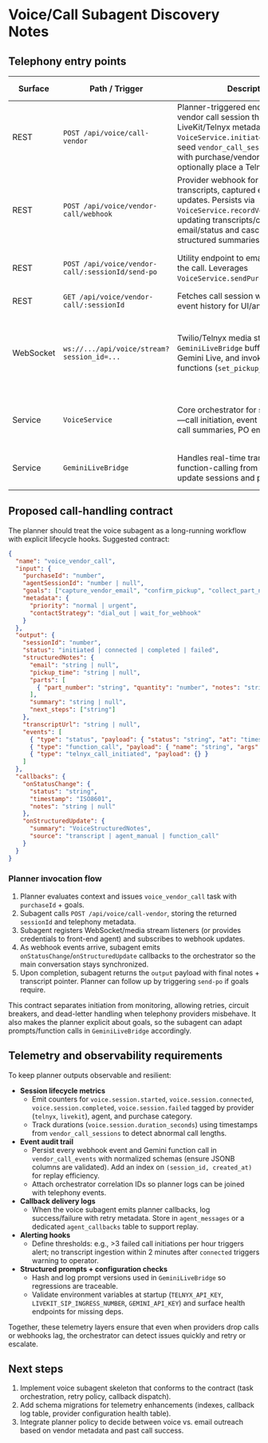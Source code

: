 # Voice/Call Subagent Discovery Notes

## Telephony entry points

| Surface | Path / Trigger | Description | Auth / Feature Flags | Downstream dependencies |
| --- | --- | --- | --- | --- |
| REST | `POST /api/voice/call-vendor` | Planner-triggered endpoint to open a vendor call session that returns LiveKit/Telnyx metadata. Wraps `VoiceService.initiateVendorCall` to seed `vendor_call_sessions`, enrich with purchase/vendor context, and optionally place a Telnyx call. | Protected by `authMiddleware`; gated by `ENABLE_VENDOR_CALLING`. Requires Telnyx env vars for auto-dial. | `purchasehistory`, `vendormaster`, `vendor_call_sessions`, Telnyx API, LiveKit SIP ingress. |
| REST | `POST /api/voice/vendor-call/webhook` | Provider webhook for streaming transcripts, captured email, and status updates. Persists via `VoiceService.recordVendorCallEvent`, updating transcripts/captured email/status and cascading to structured summaries. | Typically configured with provider signature validation (future hardening). | `vendor_call_events`, `vendor_call_sessions`, `agent_messages` (summary fan-out). |
| REST | `POST /api/voice/vendor-call/:sessionId/send-po` | Utility endpoint to email PO PDFs after the call. Leverages `VoiceService.sendPurchaseOrderEmail`. | Protected by `authMiddleware`. | `purchasehistory`, `purchaselineitems`, email delivery service (out of scope here). |
| REST | `GET /api/voice/vendor-call/:sessionId` | Fetches call session with optional event history for UI/analytics. | Protected by `authMiddleware`. | `vendor_call_sessions`, `vendor_call_events`. |
| WebSocket | `ws://.../api/voice/stream?session_id=...` | Twilio/Telnyx media stream ingress. `GeminiLiveBridge` buffers audio, calls Gemini Live, and invokes helper functions (`set_pickup_time`, etc.). | Enabled when Express WS instance is present and `ENABLE_VENDOR_CALLING` not disabled. Session-scoped auth should be layered via signed URLs. | `GeminiLiveBridge`, `vendor_call_sessions`, `purchasehistory`. |
| Service | `VoiceService` | Core orchestrator for session lifecycle—call initiation, event ingestion, post-call summaries, PO emailing. | Requires PostgreSQL pool and optional Telnyx/Google generative AI credentials. | DB tables above, Gemini API, Telnyx API. |
| Service | `GeminiLiveBridge` | Handles real-time transcription + function-calling from Gemini Live to update sessions and purchase orders. | Depends on Gemini Live credentials and stable WebSocket session. | `vendor_call_sessions`, `purchasehistory`. |

## Proposed call-handling contract

The planner should treat the voice subagent as a long-running workflow with explicit lifecycle hooks. Suggested contract:

```json
{
  "name": "voice_vendor_call",
  "input": {
    "purchaseId": "number",
    "agentSessionId": "number | null",
    "goals": ["capture_vendor_email", "confirm_pickup", "collect_part_notes"],
    "metadata": {
      "priority": "normal | urgent",
      "contactStrategy": "dial_out | wait_for_webhook"
    }
  },
  "output": {
    "sessionId": "number",
    "status": "initiated | connected | completed | failed",
    "structuredNotes": {
      "email": "string | null",
      "pickup_time": "string | null",
      "parts": [
        { "part_number": "string", "quantity": "number", "notes": "string | null" }
      ],
      "summary": "string | null",
      "next_steps": ["string"]
    },
    "transcriptUrl": "string | null",
    "events": [
      { "type": "status", "payload": { "status": "string", "at": "timestamp" } },
      { "type": "function_call", "payload": { "name": "string", "args": {} } },
      { "type": "telnyx_call_initiated", "payload": {} }
    ]
  },
  "callbacks": {
    "onStatusChange": {
      "status": "string",
      "timestamp": "ISO8601",
      "notes": "string | null"
    },
    "onStructuredUpdate": {
      "summary": "VoiceStructuredNotes",
      "source": "transcript | agent_manual | function_call"
    }
  }
}
```

### Planner invocation flow
1. Planner evaluates context and issues `voice_vendor_call` task with `purchaseId` + goals.
2. Subagent calls `POST /api/voice/call-vendor`, storing the returned `sessionId` and telephony metadata.
3. Subagent registers WebSocket/media stream listeners (or provides credentials to front-end agent) and subscribes to webhook updates.
4. As webhook events arrive, subagent emits `onStatusChange`/`onStructuredUpdate` callbacks to the orchestrator so the main conversation stays synchronized.
5. Upon completion, subagent returns the `output` payload with final notes + transcript pointer. Planner can follow up by triggering `send-po` if goals require.

This contract separates initiation from monitoring, allowing retries, circuit breakers, and dead-letter handling when telephony providers misbehave. It also makes the planner explicit about goals, so the subagent can adapt prompts/function calls in `GeminiLiveBridge` accordingly.

## Telemetry and observability requirements

To keep planner outputs observable and resilient:

- **Session lifecycle metrics**
  - Emit counters for `voice.session.started`, `voice.session.connected`, `voice.session.completed`, `voice.session.failed` tagged by provider (`telnyx`, `livekit`), agent, and purchase category.
  - Track durations (`voice.session.duration_seconds`) using timestamps from `vendor_call_sessions` to detect abnormal call lengths.
- **Event audit trail**
  - Persist every webhook event and Gemini function call in `vendor_call_events` with normalized schemas (ensure JSONB columns are validated). Add an index on `(session_id, created_at)` for replay efficiency.
  - Attach orchestrator correlation IDs so planner logs can be joined with telephony events.
- **Callback delivery logs**
  - When the voice subagent emits planner callbacks, log success/failure with retry metadata. Store in `agent_messages` or a dedicated `agent_callbacks` table to support replay.
- **Alerting hooks**
  - Define thresholds: e.g., >3 failed call initiations per hour triggers alert; no transcript ingestion within 2 minutes after `connected` triggers warning to operator.
- **Structured prompts + configuration checks**
  - Hash and log prompt versions used in `GeminiLiveBridge` so regressions are traceable.
  - Validate environment variables at startup (`TELNYX_API_KEY`, `LIVEKIT_SIP_INGRESS_NUMBER`, `GEMINI_API_KEY`) and surface health endpoints for missing deps.

Together, these telemetry layers ensure that even when providers drop calls or webhooks lag, the orchestrator can detect issues quickly and retry or escalate.

## Next steps

1. Implement voice subagent skeleton that conforms to the contract (task orchestration, retry policy, callback dispatch).
2. Add schema migrations for telemetry enhancements (indexes, callback log table, provider configuration health table).
3. Integrate planner policy to decide between voice vs. email outreach based on vendor metadata and past call success.
